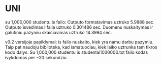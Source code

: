 # UNI
su 1,000,000 studentu is failo:
Outputo formatavimas uztruko 5.9888 sec.
Outputo isvedimas i faila uztruko 0.301486 sec.
Duomenu nuskaitymas ir galutiniu pazymiu skaiciavimas uztruko 14.3994 sec.

v0.2 versijoje papildymai: is failo nuskaito, kiek yra namu darbu pazymiu. Taip pat naudoju <chrono> biblioteka, kad ismatuociau, kiek laiko uztrunka tam tikros kodo dalys. Su 1,000,000 studentu is studentai1000000.txt failo kodas ivykdomas per ~20 sekundziu.

